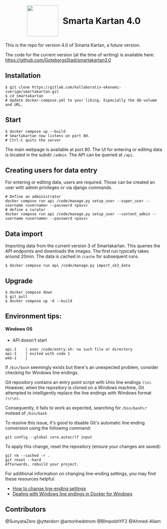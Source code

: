 <h1 style="text-align: center; display: flex; align-items:center; justify-content:center">
  <img src="https://beta.smartakartan.se/sk-logotype-topbar.png" width="100" height="auto" style="margin-right: 15px">
  Smarta Kartan 4.0
</h1>

This is the repo for version 4.0 of Smarta Kartan, a future version.

The code for the current version (at the time of writing) is available here:
https://github.com/GoteborgsStad/smartakartan3.0


## Installation

```
$ git clone https://gitlab.com/kollaborativ-ekonomi-sverige/smartakartan.git
$ cd smartakartan
# Update docker-compose.yml to your liking. Especially the db-volume and URL.
```

## Start
```
$ docker compose up --build
# Smartakartan now listens on port 80.
# Ctrl-C quits the server
```
The main webpage is available at port 80.
The UI for entering or editing data is located in the subdir `/admin`.
The API can be queried at `/api`.

## Creating users for data entry
For entering or editing data, users are required.
Those can be created an user with admin privileges or via django commands.
```
# Define an administrator
docker compose run api /code/manage.py setup_user --super_user --username <username> --password <pass>
# define a curator
docker compose run api /code/manage.py setup_user --content_admin --username <username> --password <pass>
```

## Data import
Importing data from the current version 3 of Smartakartan.
This queries the API endpoints and downloads the images.
The first run typically takes around 20min.
The data is cached in `/cache` for subsequent runs.
```
$ docker compose run api /code/manage.py import_sk3_data
```

## Upgrade
```
$ docker compose down
$ git pull
$ docker compose up -d --build
```

## Environment tips:
#### Windows OS

* API doesn't start
````
api-1    | exec /code/entry.sh: no such file or directory
api-1    | exited with code 1
web-1    |
````
If ```/bin/bash``` seemingly exists but there's an unexpected problem, consider checking for Windows line endings.

Git repository contains an entry point script with Unix line endings ```(\n)```. However, when the repository is cloned on a Windows machine, Git attempted to intelligently replace the line endings with Windows format ```(\r\n)```.

Consequently, it fails to work as expected, searching for ```/bin/bash\r``` instead of ```/bin/bash```

To resolve this issue, it's good to disable Git's automatic line ending conversion using the following command:

```
git config --global core.autocrlf input
```
To apply this change, reset the repository (ensure your changes are saved):

```
git rm --cached -r .
git reset --hard
Afterwards, rebuild your project.
```
For additional information on changing line-ending settings, you may find these resources helpful:

- [How to change line-ending settings](https://stackoverflow.com/questions/10418975/how-to-change-line-ending-settings)
- [Dealing with Windows line endings in Docker for Windows](https://willi.am/blog/2016/08/11/docker-for-windows-dealing-with-windows-line-endings/)

## Contributors
@SunyataZero
@ytterdorr
@antonhedstrom
@BImpobhYF2
@Ahmed-Allam
